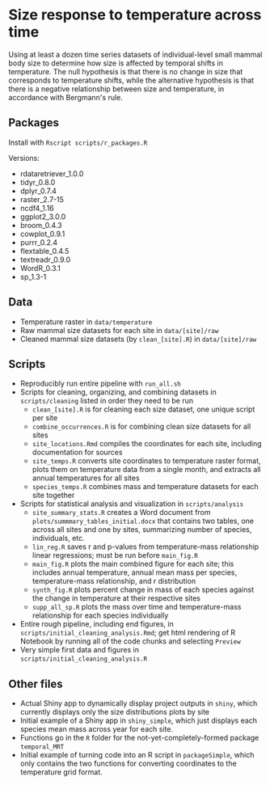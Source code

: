 # Size response to temperature across time

Using at least a dozen time series datasets of individual-level small mammal body size to determine how size is affected by temporal shifts in temperature. The null hypothesis is that there is no change in size that corresponds to temperature shifts, while the alternative hypothesis is that there is a negative relationship between size and temperature, in accordance with Bergmann's rule. 

## Packages

Install with `Rscript scripts/r_packages.R`

Versions: 

* rdataretriever_1.0.0
* tidyr_0.8.0
* dplyr_0.7.4
* raster_2.7-15
* ncdf4_1.16
* ggplot2_3.0.0
* broom_0.4.3
* cowplot_0.9.1
* purrr_0.2.4
* flextable_0.4.5
* textreadr_0.9.0
* WordR_0.3.1
* sp_1.3-1

## Data

* Temperature raster in `data/temperature`
* Raw mammal size datasets for each site in `data/[site]/raw`
* Cleaned mammal size datasets (by `clean_[site].R`) in `data/[site]/raw`

## Scripts

* Reproducibly run entire pipeline with `run_all.sh`
* Scripts for cleaning, organizing, and combining datasets in `scripts/cleaning` listed in order they need to be run
	* `clean_[site].R` is for cleaning each size dataset, one unique script per site
	* `combine_occurrences.R` is for combining clean size datasets for all sites
	* `site_locations.Rmd` compiles the coordinates for each site, including documentation for sources
	* `site_temps.R` converts site coordinates to temperature raster format, plots them on temperature data from a single month, and extracts all annual temperatures for all sites
	* `species_temps.R` combines mass and temperature datasets for each site together
* Scripts for statistical analysis and visualization in `scripts/analysis`
	* `site_summary_stats.R` creates a Word document from `plots/summmary_tables_initial.docx` that contains two tables, one across all sites and one by sites, summarizing number of species, individuals, etc. 
	* `lin_reg.R` saves r and p-values from temperature-mass relationship linear regressions; must be run before `main_fig.R`
	* `main_fig.R` plots the main combined figure for each site; this includes annual temperature, annual mean mass per species, temperature-mass relationship, and r distribution
	* `synth_fig.R` plots percent change in mass of each species against the change in temperature at their respective sites
	* `supp_all_sp.R` plots the mass over time and temperature-mass relationship for each species individually
* Entire rough pipeline, including end figures, in `scripts/initial_cleaning_analysis.Rmd`; get html rendering of R Notebook by running all of the code chunks and selecting `Preview`
* Very simple first data and figures in `scripts/initial_cleaning_analysis.R`

## Other files

* Actual Shiny app to dynamically display project outputs in `shiny`, which currently displays only the size distributions plots by site
* Initial example of a Shiny app in `shiny_simple`, which just displays each species mean mass across year for each site. 
* Functions go in the `R` folder for the not-yet-completely-formed package `temporal_MRT` 
* Initial example of turning code into an R script in `packageSimple`, which only contains the two functions for converting coordinates to the temperature grid format. 
